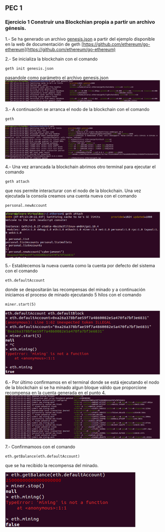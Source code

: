 ## PEC 1

###  Ejercicio 1 Construir una Blockchian propia a partir un archivo génesis.

1.- Se ha generado un archivo [genesis.json](genesis.json) a partir del ejemplo disponible en la web de documentación de geth [https://github.com/ethereum/go-ethereum](https://github.com/ethereum/go-ethereum)

2.- Se inicializa la blockchain con el comando 
```console
geth init genesis.json 
```
pasandole como parámetro el archivo genesis.json
![Captura 1](Pantallazos/geth_init.png "Captura 1")

3.- A continuación se arranca el nodo de la blockchain con el comando 
```console
geth
```
![Captura 2](Pantallazos/geth.png "Captura 2")

4.- Una vez arrancada la blockchain abrimos otro terminal para ejecutar el comando
```console
geth attach 
```
que nos permite interacturar con el nodo de la blockchain. Una vez ejecutada la consola creamos una cuenta nueva con el comando 
```console
personal.newAccount
```
![Captura 3](Pantallazos/geth_attach.png "Captura 3")

5.- Establecemos la nueva cuenta como la cuenta por defecto del sistema con el comando 
```console
eth.defaultAccount 
```
donde se despositarán las recompensas del minado y a continuación iniciamos el proceso de minado ejecutando 5 hilos con el comando 
```console
miner.start(5)
```

![Captura 4](Pantallazos/miner_start.png "Captura 4")

6.- Por último confirmamos en el terminal donde se está ejecutando el nodo de la blockchain si se ha minado algun bloque válido que proporcione recompensa en la cuenta generada en el punto 4.
![Captura 5](Pantallazos/mining.png "Captura 5")

7.- Confirmamoos con el comando 
```console
eth.getBalance(eth.defaultAccount) 
```
que se ha recibido la recompensa del minado.

![Captura 6](Pantallazos/balance.png "Captura 6")
